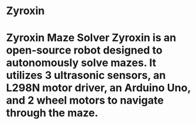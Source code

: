# Zyroxin
# Zyroxin Maze Solver Zyroxin is an open-source robot designed to autonomously solve mazes. It utilizes 3 ultrasonic sensors, an L298N motor driver, an Arduino Uno, and 2 wheel motors to navigate through the maze.
